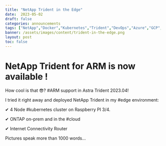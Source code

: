 ```yaml
---
title: "NetApp Trident in the Edge"
date:  2023-05-02
draft: false
categories: announcements
tags: ["NetApp","Docker","Kubernetes","Trident","DevOps","Azure","GCP","AstraControl"]
banner: /assets/images/content/trident-in-the-edge.png
layout: post
toc: false
---
```


# NetApp Trident for ARM is now available !

How cool is that 😎? #ARM support in Astra Trident 2023.04!
 
I tried it right away and deployed NetApp Trident in my #edge environment:
 
✔ 4 Node #kubernetes cluster on Raspberry PI 3/4.

✔ ONTAP on-prem and in the #cloud

✔ Internet Connectivity Router
 
Pictures speak more than 1000 words...


